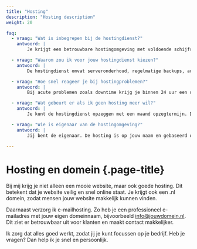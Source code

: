 ```yaml
---
title: "Hosting"
description: "Hosting description"
weight: 20

faq:
  - vraag: "Wat is inbegrepen bij de hostingdienst?"
    antwoord: |
        Je krijgt een betrouwbare hostingomgeving met voldoende schijfruimte, dagelijkse backups, SSL-certificaat voor een veilige verbinding (https) en onbeperkt dataverkeer op ons serverplatform.

  - vraag: "Waarom zou ik voor jouw hostingdienst kiezen?"
    antwoord: |
        De hostingdienst omvat serveronderhoud, regelmatige backups, automatische updates en support. Zo ben je verzekerd van een snelle, veilige en stabiele website zonder verrassingen.

  - vraag: "Hoe snel reageer je bij hostingproblemen?"
    antwoord: |
        Bij acute problemen zoals downtime krijg je binnen 24 uur een oplossing. Voor kleinere vragen of advies binnen werkuren (maandag t/m vrijdag) meestal binnen één werkdag.

  - vraag: "Wat gebeurt er als ik geen hosting meer wil?"
    antwoord: |
        Je kunt de hostingdienst opzeggen met een maand opzegtermijn. Daarna kun je desgewenst de website zelf verhuizen naar een andere host. Ik help daarbij graag.

  - vraag: "Wie is eigenaar van de hostingomgeving?"
    antwoord: |
        Jij bent de eigenaar. De hosting is op jouw naam en gebaseerd op jouw domein. Bij beëindiging kan je de content en servergegevens meenemen en eventueel elders hergebruiken.

---
```


# Hosting en domein {.page-title}

Bij mij krijg je niet alleen een mooie website, maar ook goede hosting. Dit betekent dat je website veilig en snel online staat. Je krijgt ook een .nl domein, zodat mensen jouw website makkelijk kunnen vinden.

Daarnaast verzorg ik e-mailhosting. Zo heb je een professioneel e-mailadres met jouw eigen domeinnaam, bijvoorbeeld info@jouwdomein.nl. Dit ziet er betrouwbaar uit voor klanten en maakt contact makkelijker.

Ik zorg dat alles goed werkt, zodat jij je kunt focussen op je bedrijf. Heb je vragen? Dan help ik je snel en persoonlijk.